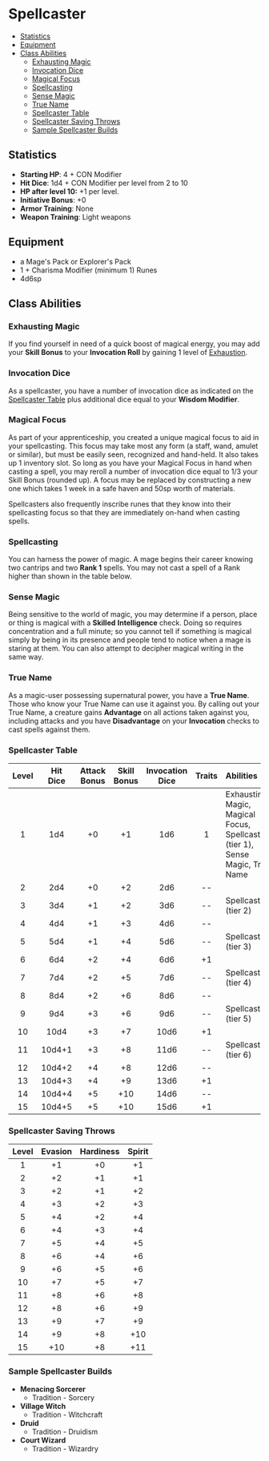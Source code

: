 # Spellcaster
- [Statistics](#statistics)
- [Equipment](#equipment)
- [Class Abilities](#class-abilities)
	- [Exhausting Magic](#exhausting-magic)
	- [Invocation Dice](#invocation-dice)
	- [Magical Focus](#magical-focus)
	- [Spellcasting](#spellcasting)
	- [Sense Magic](#sense-magic)
	- [True Name](#true-name)
	- [Spellcaster Table](#spellcaster-table)
	- [Spellcaster Saving Throws](#spellcaster-saving-throws)
	- [Sample Spellcaster Builds](#sample-spellcaster-builds)

## Statistics
- **Starting HP**: 4 + CON Modifier
- **Hit Dice**: 1d4 + CON Modifier per level from 2 to 10
- **HP after level 10:** +1 per level.
- **Initiative Bonus**: +0
- **Armor Training**: None
- **Weapon Training**: Light weapons

## Equipment
- a Mage's Pack or Explorer's Pack
- 1 + Charisma Modifier (minimum 1) Runes
- 4d6sp

## Class Abilities

### Exhausting Magic
If you find yourself in need of a quick boost of magical energy, you may add your **Skill Bonus** to your **Invocation Roll** by gaining 1 level of [Exhaustion](Combat.md#Exhaustion).

### Invocation Dice
As a spellcaster, you have a number of invocation dice as indicated on the [Spellcaster Table](#Spellcaster-Table) plus additional dice equal to your **Wisdom Modifier**.

### Magical Focus
As part of your apprenticeship, you created a unique magical focus to aid in your spellcasting.  This focus may take most any form (a staff, wand, amulet or similar), but must be easily seen, recognized and hand-held.  It also takes up 1 inventory slot.  So long as you have your Magical Focus in hand when casting a spell, you may reroll a number of invocation dice equal to 1/3 your Skill Bonus (rounded up).  A focus may be replaced by constructing a new one which takes 1 week in a safe haven and 50sp worth of materials.

Spellcasters also frequently inscribe runes that they know into their spellcasting focus so that they are immediately on-hand when casting spells.

### Spellcasting
You can harness the power of magic.  A mage begins their career knowing two cantrips and two **Rank 1** spells.  You may not cast a spell of a Rank higher than shown in the table below.

### Sense Magic
Being sensitive to the world of magic, you may determine if a person, place or thing is magical with a **Skilled** **Intelligence** check.  Doing so requires concentration and a full minute; so you cannot tell if something is magical simply by being in its presence and people tend to notice when a mage is staring at them.  You can also attempt to decipher magical writing in the same way.

### True Name
As a magic-user possessing supernatural power, you have a **True Name**.  Those who know your True Name can use it against you.  By calling out your True Name, a creature gains **Advantage** on all actions taken against you, including attacks and you have **Disadvantage** on your **Invocation** checks to cast spells against them.

### Spellcaster Table  
|  Level  |  Hit<br/>Dice  |  Attack<br/>Bonus  |  Skill<br/>Bonus  |  Invocation<br/>Dice  |  Traits  |  Abilities                                                                       |
|:-------:|:--------------:|:------------------:|:-----------------:|:---------------------:|:--------:|:---------------------------------------------------------------------------------|
|   1     |     1d4        |  +0                |   +1              |   1d6                 |    1     |  Exhausting Magic, Magical Focus, Spellcasting (tier 1), Sense Magic, True Name  |
|   2     |     2d4        |  +0                |   +2              |   2d6                 |   --     |                                                                                  |
|   3     |     3d4        |  +1                |   +2              |   3d6                 |   --     |  Spellcasting (tier 2)                                                           |
|   4     |     4d4        |  +1                |   +3              |   4d6                 |   --     |                                                                                  |
|   5     |     5d4        |  +1                |   +4              |   5d6                 |   --     |  Spellcasting (tier 3)                                                           |
|   6     |     6d4        |  +2                |   +4              |   6d6                 |   +1     |                                                                                  |
|   7     |     7d4        |  +2                |   +5              |   7d6                 |   --     |  Spellcasting (tier 4)                                                           |
|   8     |     8d4        |  +2                |   +6              |   8d6                 |   --     |                                                                                  |
|   9     |     9d4        |  +3                |   +6              |   9d6                 |   --     |  Spellcasting (tier 5)                                                           |
|  10     |    10d4        |  +3                |   +7              |  10d6                 |   +1     |                                                                                  |
|  11     |    10d4+1      |  +3                |   +8              |  11d6                 |   --     |  Spellcasting (tier 6)                                                           |
|  12     |    10d4+2      |  +4                |   +8              |  12d6                 |   --     |                                                                                  |
|  13     |    10d4+3      |  +4                |   +9              |  13d6                 |   +1     |                                                                                  |
|  14     |    10d4+4      |  +5                |  +10              |  14d6                 |   --     |                                                                                  |
|  15     |    10d4+5      |  +5                |  +10              |  15d6                 |   +1     |                                                                                  |  

### Spellcaster Saving Throws
| Level | Evasion | Hardiness | Spirit |
|:-----:|:-------:|:---------:|:------:|
|   1   |    +1   |     +0    |   +1   |
|   2   |    +2   |     +1    |   +1   |
|   3   |    +2   |     +1    |   +2   |
|   4   |    +3   |     +2    |   +3   |
|   5   |    +4   |     +2    |   +4   |
|   6   |    +4   |     +3    |   +4   |
|   7   |    +5   |     +4    |   +5   |
|   8   |    +6   |     +4    |   +6   |
|   9   |    +6   |     +5    |   +6   |
|  10   |    +7   |     +5    |   +7   |
|  11   |    +8   |     +6    |   +8   |
|  12   |    +8   |     +6    |   +9   |
|  13   |    +9   |     +7    |   +9   |
|  14   |    +9   |     +8    |  +10   |
|  15   |   +10   |     +8    |  +11   |

### Sample Spellcaster Builds
- **Menacing Sorcerer** 
 	- Tradition - Sorcery
- **Village Witch**
 	- Tradition - Witchcraft
- **Druid**
  -  Tradition - Druidism
- **Court Wizard**
  - Tradition - Wizardry

